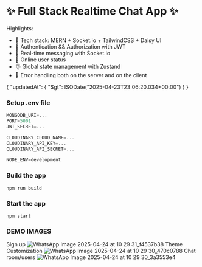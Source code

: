 # ✨ Full Stack Realtime Chat App ✨


Highlights:

- 🌟 Tech stack: MERN + Socket.io + TailwindCSS + Daisy UI
- 🎃 Authentication && Authorization with JWT
- 👾 Real-time messaging with Socket.io
- 🚀 Online user status
- 👌 Global state management with Zustand
- 🐞 Error handling both on the server and on the client

{ "updatedAt": { "$gt": ISODate("2025-04-23T23:06:20.034+00:00") } }
### Setup .env file

```js
MONGODB_URI=...
PORT=5001
JWT_SECRET=...

CLOUDINARY_CLOUD_NAME=...
CLOUDINARY_API_KEY=...
CLOUDINARY_API_SECRET=...

NODE_ENV=development
```

### Build the app

```shell
npm run build
```

### Start the app

```shell
npm start
```


### DEMO IMAGES

Sign up
![WhatsApp Image 2025-04-24 at 10 29 31_f4537b38](https://github.com/user-attachments/assets/2ce0b0d6-da3a-48f9-85e8-22ae9ac39c54)
Theme Customization
![WhatsApp Image 2025-04-24 at 10 29 30_470c0788](https://github.com/user-attachments/assets/ccecae75-c2e4-43d1-ad97-1ed1d262c05a)
Chat room/users
![WhatsApp Image 2025-04-24 at 10 29 30_3a3553e4](https://github.com/user-attachments/assets/c23ff022-96fb-4929-aaf8-522bee9d85fc)
